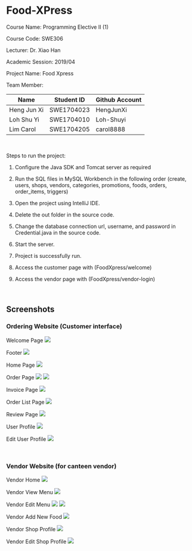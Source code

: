 # Food-XPress

Course Name: Programming Elective II (1)

Course Code: SWE306

Lecturer: Dr. Xiao Han

Academic Session: 2019/04


Project Name: Food Xpress

Team Member:

Name | Student ID | Github Account
--- | --- | ---
Heng Jun Xi | SWE1704023 | HengJunXi
Loh Shu Yi | SWE1704010 | Loh-Shuyi
Lim Carol | SWE1704205 | carol8888

<br />

Steps to run the project:

1) Configure the Java SDK and Tomcat server as required

2) Run the SQL files in MySQL Workbench in the following order (create, users, shops, vendors, categories, promotions, foods, orders, order_items, triggers)
   
3) Open the project using IntelliJ IDE.

4) Delete the out folder in the source code.

5) Change the database connection url, username, and password in Credential.java in the source code.
   
6) Start the server.

7) Project is successfully run.

8) Access the customer page with (FoodXpress/welcome)

9) Access the vendor page with (FoodXpress/vendor-login)

<br />

## Screenshots

### Ordering Website (Customer interface)

Welcome Page
![](/screenshots/welcome.png)

Footer
![](/screenshots/footer.png)

Home Page
![](/screenshots/home.png)

Order Page
![](/screenshots/order.png)
![](/screenshots/order2.png)

Invoice Page
![](/screenshots/invoice.png)

Order List Page
![](/screenshots/order-list.png)

Review Page
![](/screenshots/review.png)

User Profile
![](/screenshots/user-profile.png)

Edit User Profile
![](/screenshots/edit-user-profile.png)

<br />

### Vendor Website (for canteen vendor)

Vendor Home
![](/screenshots/vendor-home.png)

Vendor View Menu
![](/screenshots/vendor-view-menu.png)

Vendor Edit Menu
![](/screenshots/vendor-edit-menu.png)
![](/screenshots/vendor-edit-menu2.png)

Vendor Add New Food
![](/screenshots/vendor-add-new-food.png)

Vendor Shop Profile
![](/screenshots/vendor-shop-profile.png)

Vendor Edit Shop Profile
![](/screenshots/vendor-edit-shop-profile.png)
